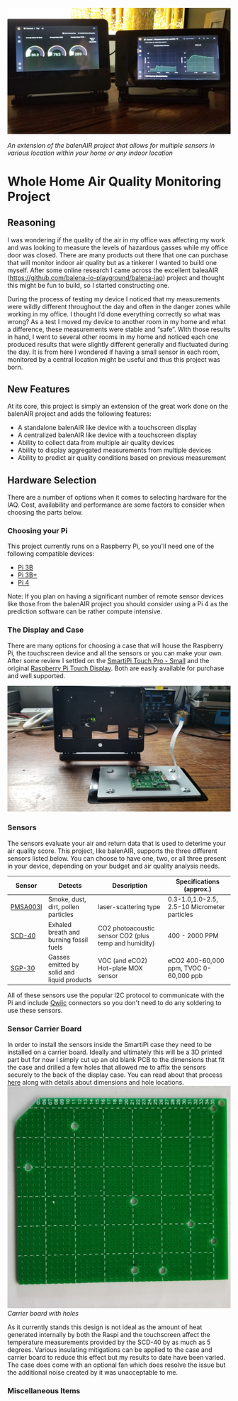 
 ![The Whole Home Air Quality Monitoring Project](https://github.com/wjlove/WHAQM/blob/main/documentation/images/two-display-sidebyside.jpg?raw=true)

*An extension of the balenAIR project that allows for multiple sensors in various location within your home or any indoor location*

# Whole Home Air Quality Monitoring Project

## Reasoning

I was wondering if the quality of the air in my office was affecting my work and was looking to measure the levels of hazardous gasses while my office door was closed.   There are many products out there that one can purchase that will monitor indoor air quality but as a tinkerer I wanted to build one myself.  After some online research I came across the excellent baleaAIR (https://github.com/balena-io-playground/balena-iaq) project and thought this might be fun to build, so I started constructing one.  

During the process of testing my device I noticed that my measurements were wildly different throughout the day and often in the danger zones while working in my office.  I thought I’d done everything correctly so what was wrong?  As a test I moved my device to another room in my home and what a difference, these measurements were stable and “safe”.  With those results in hand, I went to several other rooms in my home and noticed each one produced results that were slightly different generally and fluctuated during the day.   It is from here I wondered if having a small sensor in each room, monitored by a central location might be useful and thus this project was born.

## New Features

At its core, this project is simply an extension of the great work done on the balenAIR project and adds the following features:

- A standalone balenAIR like device with a touchscreen display
- A centralized balenAIR like device with a touchscreen display
- Ability to collect data from multiple air quality devices
- Ability to display aggregated measurements from multiple devices
- Ability to predict air quality conditions based on previous measurement
 
## Hardware Selection

 There are a number of options when it comes to selecting hardware for the IAQ. Cost, availability and performance are some factors to consider when choosing the parts below.

### Choosing your Pi




This project currently runs on a Raspberry Pi, so you'll need one of the following compatible devices:

- [Pi 3B](https://www.raspberrypi.com/products/raspberry-pi-3-model-b/)
- [Pi 3B+](https://www.raspberrypi.com/products/raspberry-pi-3-model-b-plus/)
- [Pi 4](https://www.raspberrypi.com/products/raspberry-pi-4-model-b/)

Note: If you plan on having a significant number of remote sensor devices like those from the balenAIR project you should consider using a Pi 4 as the prediction software can be rather compute intensive.

### The Display and Case

There are many options for choosing a case that will house the Raspberry Pi, the touchscreen device and all the sensors or you can make your own.  After some review I settled on the [SmartiPi Touch Pro - Small](https://smarticase.com/products/smartipi-touch-pro) and the original [Raspberry Pi Touch Display](https://www.raspberrypi.com/products/raspberry-pi-touch-display/).  Both are easily available for purchase and well supported.  

![](https://github.com/wjlove/WHAQM/blob/main/documentation/images/case-display.jpg?raw=true)

### Sensors

The sensors evaluate your air and return data that is used to deterime your air quality score. This project, like balenAIR,  supports the three different sensors listed below. You can choose to have one, two, or all three present in your device, depending on your budget and air quality analysis needs.

| Sensor | Detects | Description |  Specifications (approx.) |
| ------------ | ----------- | ----------- | ----------- |
| [PMSA003I](https://www.adafruit.com/product/4632) | Smoke, dust, dirt, pollen particles | laser-scattering type  | 0.3-1.0,1.0-2.5, 2.5-10 Micrometer particles |
| [SCD-40](https://www.adafruit.com/product/5187) | Exhaled breath and burning fossil fuels |  CO2 photoacoustic sensor CO2 (plus temp and humidity)  | 400 - 2000 PPM |
| [SGP-30](https://www.adafruit.com/product/3709) | Gasses emitted by solid and liquid products  |  VOC (and eCO2) Hot-plate MOX sensor | eCO2 400-60,000 ppm, TVOC 0-60,000 ppb |

All of these sensors use the popular I2C protocol to communicate with the Pi and include [Qwiic](https://www.sparkfun.com/qwiic) connectors so you don't need to do any soldering to use these sensors.

### Sensor Carrier Board

In order to install the sensors inside the SmartiPi case they need to be installed on a carrier board.  Ideally and ultimately this will be a 3D printed part but for now I simply cut up an old blank PCB to the dimensions that fit the case and drilled a few holes that allowed me to affix the sensors securely to the back of the display case.  You can read about that process [here](https://fix.this.later) along with details about dimensions and hole locations.
![](https://github.com/wjlove/WHAQM/blob/main/documentation/images/carrier-board.jpg?raw=true) *Carrier board with holes*

As it currently stands this design is not ideal as the amount of heat generated internally by both the Raspi and the touchscreen affect  the temperature measurements provided by the SCD-40 by as much as 5 degrees.  Various insulating mitigations can be applied to the case and carrier board to reduce this effect but my results to date have been varied.   The case does come with an optional fan which does resolve the issue but the additional noise created by it was unacceptable to me.



### Miscellaneous Items